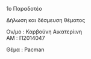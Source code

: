1ο Παραδοτέο

Δήλωση και δέσμευση θέματος

Ον/μο : Καρβούνη Αικατερίινη  
ΑΜ : Π2014047

Θέμα : Pacman
